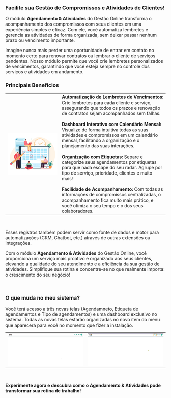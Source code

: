 ### Facilite sua Gestão de Compromissos e Atividades de Clientes!

O módulo **Agendamento & Atividades** do Gestão Online transforma o acompanhamento dos compromissos com seus clientes em uma experiência simples e eficaz. Com ele, você automatiza lembretes e gerencia as atividades de forma organizada, sem deixar passar nenhum prazo ou vencimento importante.

Imagine nunca mais perder uma oportunidade de entrar em contato no momento certo para renovar contratos ou lembrar o cliente de serviços pendentes. Nosso módulo permite que você crie lembretes personalizados de vencimentos, garantindo que você esteja sempre no controle dos serviços e atividades em andamento.

### Principais Benefícios

| | |
|-|-|
|![](https://github.com/Gestao-Online/public-docs/blob/22c06ddf6ba7936d4bd27fd90588098198e33e7e/erp-v2/marketplace/extensions/br.com.gestao-online.module.agendamento/assets/modulo_agendamento_04.svg?raw=true) |**Automatização de Lembretes de Vencimentos:** Crie lembretes para cada cliente e serviço, assegurando que todos os prazos e renovação de contratos sejam acompanhados sem falhas.<br><br>**Dashboard Interativo com Calendário Mensal:** Visualize de forma intuitiva todas as suas atividades e compromissos em um calendário mensal, facilitando a organização e o planejamento das suas interações.<br><br>**Organização com Etiquetas:** Separe e categorize seus agendamentos por etiquetas para que nada escape do seu radar. Agrupe por tipo de serviço, prioridade, clientes e muito mais!<br><br>**Facilidade de Acompanhamento:** Com todas as informações de compromissos centralizadas, o acompanhamento fica muito mais prático, e você otimiza o seu tempo e o dos seus colaboradores. |

<br>

Esses registros também podem servir como fonte de dados e motor para automatizações (CRM, Chatbot, etc.) através de outras extensões ou integrações.

Com o módulo **Agendamento & Atividades** do Gestão Online, você proporciona um serviço mais proativo e organizado aos seus clientes, elevando a qualidade do seu atendimento e a eficiência da sua gestão de atividades. Simplifique sua rotina e concentre-se no que realmente importa: o crescimento do seu negócio!

<br>

### O que muda no meu sistema?

Você terá acesso a três novas telas (Agendamneto, Etiqueta de agendamentos e Tipo de agendamentos) e uma dashboard exclusivo no sistema. Todas as novas telas estarão organizadas no novo item do menu que aparecerá para você no momento que fizer a instalação.

| | |
|-|-|
|![](https://github.com/Gestao-Online/public-docs/blob/bc7691bd63c89093a0029cb0aba3f3fe6f72aa6c/erp-v2/marketplace/extensions/br.com.gestao-online.module.agendamento/assets/modulo_agendamento_02.gif?raw=true) |![](https://github.com/Gestao-Online/public-docs/blob/bc7691bd63c89093a0029cb0aba3f3fe6f72aa6c/erp-v2/marketplace/extensions/br.com.gestao-online.module.agendamento/assets/modulo_agendamento_03.gif?raw=true) |

<br>

**Experimente agora e descubra como o Agendamento & Atividades pode transformar sua rotina de trabalho!**

